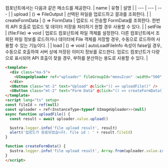 컴포넌트에서는 다음과 같은 메소드를 제공한다.
| name | 유형 | 설명 |
| --- | --- | --- |
| upload | () => FileOutput | 선택된 파일을 업로드하고 결과를 조회한다. |
| createFormData | () => FormData | 업로드 시 전송할 FormData를 조회한다. 한번의 API 호출로 업로드 및 데이터 저장을 처리하기 원할 경우 사용할 수 있다. |
| setFile | (file:File) => void | 업로드 컴포넌트에 파일 객체를 설정한다. 다른 컴포넌트에서 조회된 파일 정보를 로드하거나 데이터에 File 객체를 저장할 경우, 수동으로 로드하여 사용할 수 있는 기능이다. |
| load | () => void | autoLoadFileInfo 속성이 false일 경우, 수동으로 호출하여 서버 상에 저장된 이미지 정보를 로드한다. 업로드 컴포넌트가 다량으로 표시되어 API 호출이 잦을 경우, 부하를 분산하는 용도로 사용할 수 있다. |


```html
<template>
  <div class="ma-5">
    <UImageUploader ref="uploader" fileGroupId="menuIcon" :width="500" :height="500" v-model:fileId="fileId" />
  </div>
  <UButton class="mt-2" text="Upload" @click="() => uploadFile()" />
  <UButton class="mt-2" text="Form Data" @click="() => createFormData()" />
</template>
<script lang="ts" setup>
const fileId = ref(null)
const uploader = ref<InstanceType<typeof UImageUploader>>(null)
async function uploadFile() {
  const result = await uploader.value.upload()

  $ustra.logger.info('file upload result', result)
  alert('업로드가 완료되었습니다. file id : ' + result.fileId)
}

function createFormData() {
  $ustra.logger.info('file upload result', Array.from(uploader.value.createFormData().entries()))
}
</script>
```
